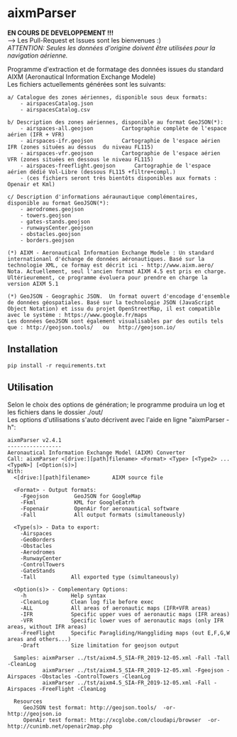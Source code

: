 # aixmParser

**EN COURS DE DEVELOPPEMENT !!!**  
--> Les Pull-Request et Issues sont les bienvenues :)  
*ATTENTION: Seules les données d'origine doivent être utilisées pour la navigation aérienne.*  
 

Programme d'extraction et de formatage des données issues du standard AIXM (Aeronautical Information Exchange Modele)  
Les fichiers actuellements générées sont les suivants:  
```
a/ Catalogue des zones aériennes, disponible sous deux formats:  
	- airspacesCatalog.json  
	- airspacesCatalog.csv  

b/ Description des zones aériennes, disponible au format GeoJSON(*):  
	- airspaces-all.geojson			Cartographie complète de l'espace aérien (IFR + VFR)  
	- airspaces-ifr.geojson			Cartographie de l'espace aérien IFR (zones situées au dessus  du niveau FL115)  
	- airspaces-vfr.geojson			Cartographie de l'espace aérien VFR (zones situées en dessous le niveau FL115)  
	- airspaces-freeflight.geojson		Cartographie de l'espace aérien dédié Vol-Libre (dessous FL115 +filtre+compl.)  
	- (ces fichiers seront très bientôts disponibles aux formats : Openair et Kml) 

c/ Description d'informations aéraunautique complémentaires, disponible au format GeoJSON(*):  
	- aerodromes.geojson  
	- towers.geojson  
	- gates-stands.geojson  
	- runwaysCenter.geojson  
	- obstacles.geojson  
	- borders.geojson  

(*) AIXM - Aeronautical Information Exchange Modele : Un standard internationanl d'échange de données aéronautiques. Basé sur la technologie XML, ce formay est décrit ici - http://www.aixm.aero/   
Nota. Actuellement, seul l'ancien format AIXM 4.5 est pris en charge. Ultérieurement, ce programme évoluera pour prendre en charge la version AIXM 5.1  

(*) GeoJSON - Geographic JSON.  Un format ouvert d'encodage d'ensemble de données géospatiales. Basé sur la technologie JSON (JavaScript Object Notation) et issu du projet OpenStreetMap, il est compatible avec le système : https://www.google.fr/maps  
Les données GeoJSON sont également visualisables par des outils tels que : http://geojson.tools/   ou   http://geojson.io/  
```

## Installation
```
pip install -r requirements.txt
```

## Utilisation

Selon le choix des options de génération; le programme produira un log et les fichiers dans le dossier ./out/  
Les options d'utilisations s'auto décrivent avec l'aide en ligne "aixmParser -h":  
```
aixmParser v2.4.1  
-----------------  
Aeronautical Information Exchange Model (AIXM) Converter  
Call: aixmParser <[drive:][path]filename> <Format> <Type> [<Type2> ... <TypeN>] [<Option(s)>]  
With:  
  <[drive:][path]filename>       AIXM source file  

  <Format> - Output formats:  
    -Fgeojson        GeoJSON for GoogleMap  
    -Fkml            KML for GoogleEatrh  
    -Fopenair        OpenAir for aeronautical software  
    -Fall            All output formats (simultaneously)  

  <Type(s)> - Data to export:  
    -Airspaces  
    -GeoBorders  
    -Obstacles  
    -Aerodromes  
    -RunwayCenter  
    -ControlTowers  
    -GateStands  
    -Tall           All exported type (simultaneously)  

  <Option(s)> - Complementary Options:  
    -h              Help syntax  
    -CleanLog       Clean log file before exec  
    -ALL            All areas of aeronautic maps (IFR+VFR areas)  
    -IFR            Specific upper vues of aeronautic maps (IFR areas)  
    -VFR            Specific lower vues of aeronautic maps (only IFR areas, without IFR areas)  
    -FreeFlight     Specific Paragliding/Hanggliding maps (out E,F,G,W areas and others...)  
    -Draft          Size limitation for geojson output  

  Samples: aixmParser ../tst/aixm4.5_SIA-FR_2019-12-05.xml -Fall -Tall -CleanLog  
           aixmParser ../tst/aixm4.5_SIA-FR_2019-12-05.xml -Fgeojson -Airspaces -Obstacles -ControlTowers -CleanLog  
           aixmParser ../tst/aixm4.5_SIA-FR_2019-12-05.xml -Fall -Airspaces -FreeFlight -CleanLog  

  Resources  
     GeoJSON test format: http://geojson.tools/  -or-  http://geojson.io  
     OpenAir test format: http://xcglobe.com/cloudapi/browser  -or-  http://cunimb.net/openair2map.php  
```
